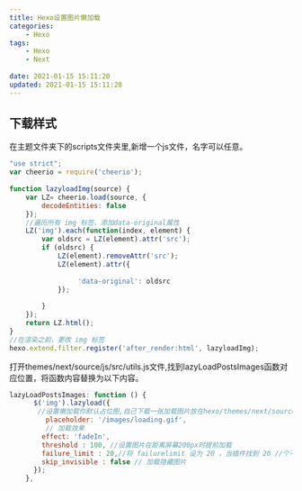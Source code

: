 ```yaml
---
title: Hexo设置图片懒加载
categories:
	- Hexo
tags: 
	- Hexo
	- Next
	
date: 2021-01-15 15:11:20
updated: 2021-01-15 15:11:20
---
```


## <span id="inline-blue">下载样式</span>
在主题文件夹下的scripts文件夹里,新增一个js文件，名字可以任意。
```javascript
"use strict";
var cheerio = require('cheerio'); 
  
function lazyloadImg(source) {
    var LZ= cheerio.load(source, {
        decodeEntities: false
    });
    //遍历所有 img 标签，添加data-original属性
    LZ('img').each(function(index, element) {
        var oldsrc = LZ(element).attr('src');
        if (oldsrc) {
            LZ(element).removeAttr('src');
            LZ(element).attr({
                
                 'data-original': oldsrc
            });
            
        }
    });
    return LZ.html();
}
//在渲染之前，更改 img 标签
hexo.extend.filter.register('after_render:html', lazyloadImg);
```

打开themes/next/source/js/src/utils.js文件,找到lazyLoadPostsImages函数对应位置，将函数内容替换为以下内容。
```javascript
lazyLoadPostsImages: function () {
      $('img').lazyload({
	   //设置懒加载你默认占位图,自己下载一张加载图片放在hexo/themes/next/source/images路径下，名称//为loading.gif
         placeholder: '/images/loading.gif',
		 // 加载效果
        effect: 'fadeIn',
        threshold : 100, //设置图片在距离屏幕200px时提前加载
        failure_limit : 20,//将 failurelimit 设为 20 ，当插件找到 20 //个不在可见区域的图片时停止搜索 
        skip_invisible : false // 加载隐藏图片
      });
    },
```
